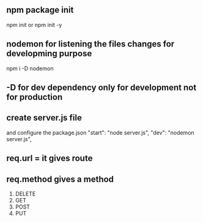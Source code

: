 ## npm package init

npm init or npm init -y

## nodemon for listening the files changes for developming purpose
npm i -D nodemon

## -D for dev dependency only for development not for production

## create server.js file

and configure the package.json
    "start": "node server.js",
    "dev": "nodemon server.js",

## req.url = it gives route

## req.method gives a method
1) DELETE
2) GET
3) POST
4) PUT